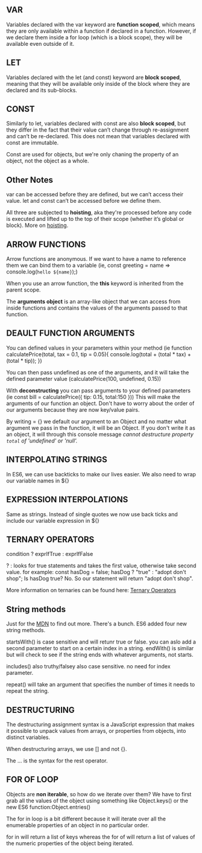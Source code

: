 ## VAR
Variables declared with the var keyword are **function scoped**, which means they are only available within a function if declared in a function. However, if we declare them inside a for loop (which is a block scope), they will be available even outside of it.

## LET
Variables declared with the let (and const) keyword are **block scoped**, meaning that they will be available only inside of the block where they are declared and its sub-blocks.

## CONST
Similarly to let, variables declared with const are also **block scoped**, but they differ in the fact that their value can’t change through re-assignment and can’t be re-declared. This does not mean that variables declared with const are immutable.

Const are used for objects, but we're only chaning the property of an object, not the object as a whole.

## Other Notes
var can be accessed before they are defined, but we can’t access their value. let and const can’t be accessed before we define them.

All three are subjected to **hoisting**, aka they're processed before any code is executed and lifted up to the top of their scope (whether it’s global or block). More on [hoisting](https://developer.mozilla.org/en-US/docs/Glossary/Hoisting).



## ARROW FUNCTIONS
 Arrow functions are anonymous. If we want to have a name to reference them we can bind them to a variable (ie, const greeting = name => console.log(`hello ${name}`);)

 When you use an arrow function, the **this** keyword is inherited from the parent scope.

 The **arguments object** is an array-like object that we can access from inside functions and contains the values of the arguments passed to that function.

 ## DEAULT FUNCTION ARGUMENTS
 You can defined values in your parameters within your method (ie function calculatePrice(total, tax = 0.1, tip = 0.05){
  console.log(total + (total * tax) + (total * tip));
})

You can then pass undefined as one of the arguments, and it will take the defined parameter value (calculatePrice(100, undefined, 0.15))

With **deconstructing** you can pass arguments to your defined parameters (ie const bill = calculatePrice({ tip: 0.15, total:150 })) This will make the arguments of our function an object. Don't have to worry about the order of our arguments because they are now key/value pairs.

By writing = {} we default our argument to an Object and no matter what argument we pass in the function, it will be an Object. If you don't write it as an object, it will through this console message *cannot destructure property `total` of 'undefined' or 'null'.*

## INTERPOLATING STRINGS
In ES6, we can use backticks to make our lives easier. We also need to wrap our variable names in ${}

## EXPRESSION INTERPOLATIONS
Same as strings. Instead of single quotes we now use back ticks and include our variable expression in ${}

## TERNARY OPERATORS
condition ? exprIfTrue : exprIfFalse

? : looks for true statements and takes the first value, otherwise take second value.
for example: const hasDog = false; hasDog ? "true" : "adopt don't shop";
Is hasDog true? No. So our statement will return "adopt don't shop".

More information on ternaries can be found here: [Ternary Operators](https://developer.mozilla.org/en-US/docs/Web/JavaScript/Reference/Operators/Conditional_Operator)

## String methods
Just for the [MDN](https://developer.mozilla.org/en-US/docs/Web/JavaScript/Reference/Global_Objects/String#) to find out more. There's a bunch. ES6 added four new string methods.

startsWith() is case sensitive and will retunr true or false. you can aslo add a second parameter to start on a certain index in a string. endWith() is similar but will check to see if the string ends with whatever arguments, not starts.

includes() also truthy/falsey also case sensitive. no need for index parameter.

repeat() will take an argument that specifies the number of times it needs to repeat the string.

## DESTRUCTURING
The destructuring assignment syntax is a JavaScript expression that makes it possible to unpack values from arrays, or properties from objects, into distinct variables.

When destructuring arrays, we use [] and not {}.

The ... is the syntax for the rest operator.

## FOR OF LOOP
Objects are **non iterable**, so how do we iterate over them? We have to first grab all the values of the object using something like Object.keys() or the new ES6 function:Object.entries()

The for in loop is a bit different because it will iterate over all the enumerable properties of an object in no particular order.

for in will return a list of keys whereas the for of will return a list of values of the numeric properties of the object being iterated.
